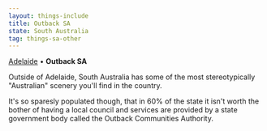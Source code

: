 ```yaml
---
layout: things-include
title: Outback SA
state: South Australia
tag: things-sa-other
---
```

[Adelaide](adelaide) • **Outback SA**

Outside of Adelaide, South Australia has some of the most stereotypically "Australian" scenery you'll find in the country.

It's so sparesly populated though, that in 60% of the state it isn't worth the bother of having a local council and services are provided by a state government body called the Outback Communities Authority.
